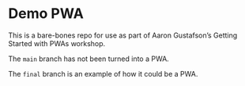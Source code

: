# Demo PWA

This is a bare-bones repo for use as part of Aaron Gustafson’s Getting Started with PWAs workshop.

The `main` branch has not been turned into a PWA.

The `final` branch is an example of how it could be a PWA.
